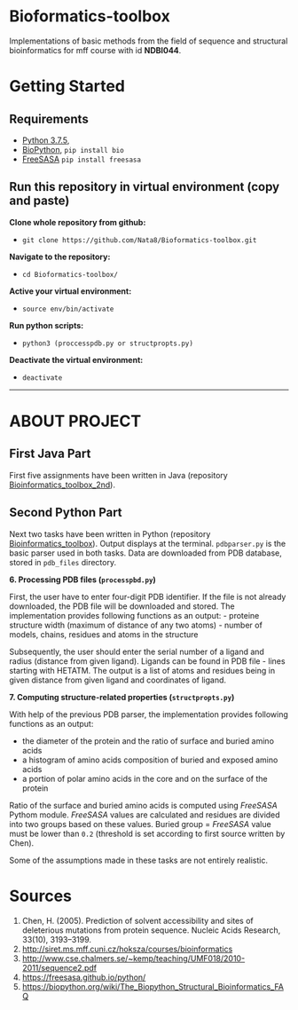 # Bioformatics-toolbox

Implementations of basic methods from the field of sequence and structural
bioinformatics for mff course with id **NDBI044**.

# Getting Started

## Requirements
- [Python 3.7.5](https://www.python.org/),
- [BioPython](https://biopython.org/), `pip install bio`
- [FreeSASA](https://freesasa.github.io/python/) `pip install freesasa`

## Run this repository in virtual environment (copy and paste)


**Clone whole repository from github: <br />**
- `git clone https://github.com/Nata8/Bioformatics-toolbox.git` <br />

**Navigate to the repository: <br />**
- `cd Bioformatics-toolbox/` <br />

**Active your virtual environment: <br />**
- `source env/bin/activate` <br />

**Run python scripts: <br />**
- `python3 (proccesspdb.py or structpropts.py)` <br />

**Deactivate the virtual environment: <br />**
- `deactivate`  <br />

____________________________________________________________________________________________________________________________________________________________

# ABOUT PROJECT

## First Java Part

First five assignments have been written in Java (repository [Bioinformatics_toolbox_2nd](https://github.com/Nata8/Bioinformatics_toolbox_2nd)). 
 
## Second Python Part

Next two tasks have been written in Python (repository [Bioinformatics_toolbox](https://github.com/Nata8/Bioformatics-toolbox)). Output displays at the terminal.
`pdbparser.py` is the basic parser used in both tasks. Data are downloaded from PDB database, stored in `pdb_files` directory.

**6. Processing PDB files (`processpbd.py`)**

First, the user have to enter four-digit PDB identifier. If the file is not already downloaded,
the PDB file will be downloaded and stored. The implementation provides following functions as an output:
	- proteine structure width (maximum of distance of any two atoms)
	- number of models, chains, residues and atoms in the structure

Subsequently, the user should enter the serial number of a ligand and radius (distance from given ligand).
Ligands can be found in PDB file - lines starting with HETATM. The output is a list of atoms and residues
being in given distance from given ligand and coordinates of ligand.

**7. Computing structure-related properties (`structpropts.py`)**

With help of the previous PDB parser, the implementation provides following functions as an output:

- the diameter of the protein and the ratio of surface and buried amino acids
- a histogram of amino acids composition of buried and exposed amino acids
- a portion of polar amino acids in the core and on the surface of the protein

Ratio of the surface and buried amino acids is computed using *FreeSASA* Pythom module.
*FreeSASA* values are calculated and residues are divided into two groups based on these values.
Buried group = *FreeSASA* value must be lower than `0.2` (threshold is set according to first source written by Chen). 


Some of the assumptions made in these tasks are not entirely realistic.

# Sources
1. Chen, H. (2005). Prediction of solvent accessibility and sites of deleterious mutations from protein sequence. Nucleic Acids Research, 33(10), 3193–3199.
2. http://siret.ms.mff.cuni.cz/hoksza/courses/bioinformatics
3. http://www.cse.chalmers.se/~kemp/teaching/UMF018/2010-2011/sequence2.pdf
4. https://freesasa.github.io/python/
5. https://biopython.org/wiki/The_Biopython_Structural_Bioinformatics_FAQ
